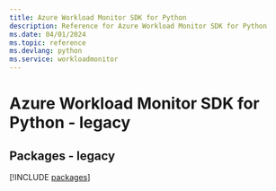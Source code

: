 ```yaml
---
title: Azure Workload Monitor SDK for Python
description: Reference for Azure Workload Monitor SDK for Python
ms.date: 04/01/2024
ms.topic: reference
ms.devlang: python
ms.service: workloadmonitor
---
```

# Azure Workload Monitor SDK for Python - legacy
## Packages - legacy
[!INCLUDE [packages](workload-monitor-index.md)]